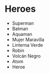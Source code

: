# Heroes

* Superman
* Batman
* Aquaman
* Mujer Maravilla
* Linterna Verde
* Robin
* Volcán Negro
* Atom
* Heroe
